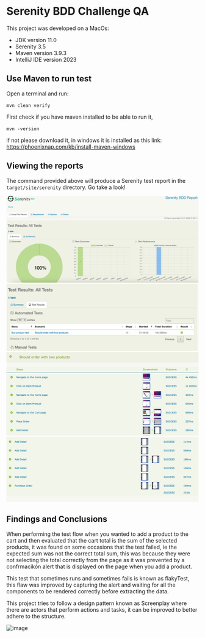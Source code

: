 # Serenity BDD Challenge QA

This project was developed on a MacOs:

- JDK version 11.0
- Serenity 3.5
- Maven version 3.9.3
- IntelliJ IDE version 2023

## Use Maven to run test 

Open a terminal and run:

    mvn clean verify

First check if you have maven installed to be able to run it, 

    mvn -version
    
if not please download it, in windows it is installed as this link: https://phoenixnap.com/kb/install-maven-windows

## Viewing the reports

The command provided above will produce a Serenity test report in the `target/site/serenity` directory. Go take a look!

![Alt text](image.png)
![Alt text](image-1.png)
![Alt text](image-2.png)
![Alt text](image-3.png)

## Findings and Conclusions

When performing the test flow when you wanted to add a product to the cart and then evaluated that the cart total is the sum of the selected products, it was found on some occasions that the test failed, ie the expected sum was not the correct total sum, this was because they were not selecting the total correctly from the page as it was prevented by a confrmacikón alert that is displayed on the page when you add a product. 

This test that sometimes runs and sometimes fails is known as flakyTest, this flaw was improved by capturing the alert and waiting for all the components to be rendered correctly before extracting the data. 

This project tries to follow a design pattern known as Screenplay where there are actors that perform actions and tasks, it can be improved to better adhere to the structure.

![image](https://github.com/NicoleAsqui/Challenge_QA/assets/56647127/2da3bb8f-533b-4216-b035-8cfe6520a620)
